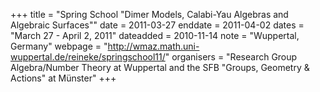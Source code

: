 +++
title = "Spring School "Dimer Models, Calabi-Yau Algebras and Algebraic Surfaces""
date = 2011-03-27
enddate = 2011-04-02
dates = "March 27 - April 2, 2011"
dateadded = 2010-11-14
note = "Wuppertal, Germany"
webpage = "http://wmaz.math.uni-wuppertal.de/reineke/springschool11/"
organisers = "Research Group Algebra/Number Theory at Wuppertal and the SFB
"Groups, Geometry & Actions" at Münster"
+++
